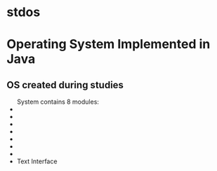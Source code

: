 # stdos
<h1>Operating System Implemented in Java</h1>

<h2>OS created during studies</h2>

<ul>System contains 8 modules: 
<li>
<li>
<li>
<li>
<li>
<li>
<li>
<li>Text Interface
</ul>
